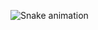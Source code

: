 ![Snake animation](https://github.com/jrbiasi/jrbiasi/blob/output/github-contribution-grid-snake.svg)
